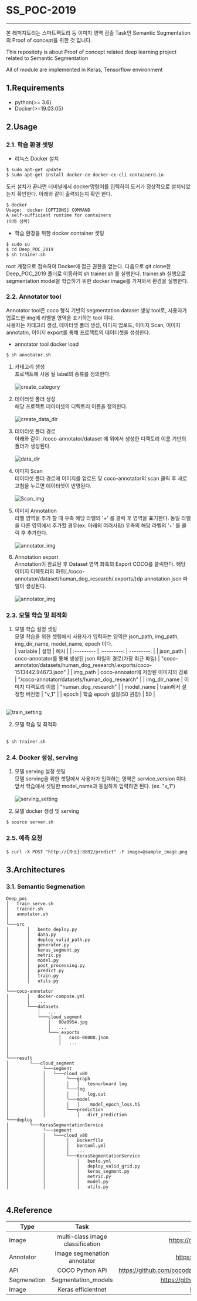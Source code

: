 SS_POC-2019
=============

---
본 레퍼지토리는 스마트팩토리 등 이미지 영역 검출 Task인 Semantic Segmentation의 Proof of concept을 위한 것 입니다.


This repositoty is about Proof of concept related deep learning project related to Semantic Segmentation

All of module are implemented in Keras, Tensorflow environment

1.Requirements
------------

-	python(>= 3.6)
-   Docker(>=19.03.05)



2.Usage
-------------
### 2.1. 학습 환경 셋팅

* 리눅스 Docker 설치
~~~
$ sudo apt-get update
$ sudo apt-get install docker-ce docker-ce-cli containerd.io
~~~

도커 설치가 끝나면 터미널에서 docker명령어를 입력하여 도커가 정상적으로 설치되었는지 확인한다. 아래와 같이 출력되는지 확인 한다.
~~~
$ docker
Usage:  docker [OPTIONS] COMMAND
A self-sufficient runtime for containers
(이하 생략)
~~~



* 학습 환경을 위한 docker container 셋팅

~~~
$ sudo su
$ cd Deep_POC_2019
$ sh trainer.sh
~~~
root 계정으로 접속하여 Docker에 접근 권한을 얻는다. 다음으로 git clone한 Deep_POC_2019 폴더로 이동하여 sh trainer.sh 를 실행한다. trainer.sh 실행으로 segmentation model을 학습하기 위한 docker image를 가져와서 환경을 실행한다.

### 2.2. Annotator tool

Annotator tool은 coco 형식 기반의 segmentation dataset 생성 tool로, 사용자가 업로드한 img에 라벨별 영역을 표기하는 tool 이다.</br>
사용자는 카테고리 생성, 데이터셋 폴더 생성, 이미지 업로드, 이미지 Scan, 이미지 annotatin, 이미지 export를 통해 프로젝트의 데이터셋을 생성한다.


* annotator tool docker load

~~~
$ sh annotator.sh
~~~

1. 카테고리 생성
<br>프로젝트에 사용 될 label의 종류를 정의한다.</br>
<br>![create_category](./img/creating_category.PNG)</br>

2. 데이터셋 폴더 생성
<br>해당 프로젝트 데이터셋의 디렉토리 이름을 정의한다.</br>
<br>![create_data_dir](./img/creating_dataset.PNG)</br>

3. 데이터셋 폴더 경로
<br>아래와 같이 ./coco-annotator/dataset 에 위에서 생성한 디렉토리 이름 기반의 폴더가 생성된다.</br>
<br>![data_dir](./img/data_dir.PNG)</br>

4. 이미지 Scan
<br>데이터셋 폴더 경로에 이미지를 업로드 및 coco-annotator의 scan 클릭 후 새로고침을 누르면 데이터셋이 반영된다.</br>
<br>![Scan_img](./img/scan_image.PNG)</br>

5. 이미지 Annotation
<br>라벨 영역을 추가 할 때 우측 해당 라벨의 '+' 를 클릭 후 영역을 표기한다. 동일 라벨을 다른 영역에서 추가할 경우(ex. 아래의 여러사람) 우측의 해당 라벨의 '+' 를 클릭 후 추가한다. </br>
<br>![annotator_img](./img/annotator.PNG)</br>

6. Annotation export
<br>Annotation이 완료된 후 Dataset 영역 좌측의 Export COCO를 클릭한다. 해당 이미지 디렉토리의 하위(./coco-annotator/dataset/human_dog_research/.exports/)dp annotation json 파일이 생성된다.</br>
<br>![annotator_img](./img/export_annotator.PNG)</br>





### 2.3. 모델 학습 및 최적화

1. 모델 학습 설정 셋팅
<br>모델 학습을 위한 셋팅에서 사용자가 입력하는 영역은 json_path, img_path, img_dir_name, model_name, epoch 이다.</br>
| variable | 설명 | 예시 |
| :--------- | :---------: | ---------: |
| json_path | coco-annotator를 통해 생성된 json 파일의 경로(가장 최근 파일) | "coco-annotator/datasets/human_dog_research/.exports/coco-1513442.94673.json" |
| img_path | coco-annoator에 저장된 이미지의 경로 | "/coco-annotator/datasets/human_dog_research" |
| img_dir_name | 이미지 디렉토리 이름 | "human_dog_research" |
| model_name | train에서 설정할 버전명 | "v_1" |
| epoch | 학습 epcoh 설정(50 권장) | 50 |

<br>![train_setting](./img/train_sh.PNG)</br>


2. 모델 학습 및 최적화
<br></br>

~~~
$ sh trainer.sh
~~~


### 2.4. Docker 생성, serving

1. 모델 serving 설정 셋팅
<br>모델 serving을 위한 셋팅에서 사용자가 입력하는 영역은 service_version 이다. 앞서 학습에서 셋팅한 model_name과 동일하게 입력하면 된다. (ex. "v_1")</br>
<br>![serving_setting](./img/serving_sh.PNG)</br>

2. 모델 docker 생성 및 serving

~~~
$ source server.sh
~~~


### 2.5. 예측 요청

~~~
$ curl -X POST "http://{주소}:8892/predict" -F image=@sample_image.png
~~~

3.Architectures
-------------

### 3.1. Semantic Segmenation
```
Deep_poc
│   train_serve.sh
│   trainer.sh
│   annotator.sh
│   
└───src
│       │   bento_deploy.py
│       │   data.py
│       │   deploy_valid_path.py
│       │   generator.py
│       │   keras_segment.py
│       │   metric.py
│       │   model.py
│       │   post_processing.py
│       │   predict.py
│       │   train.py
│       │   utils.py
│
└───coco-annotator
│       │   docker-compose.yml
│       │   ...
│       └───datasets
│           │   ...
│           └───cloud_segment
│               │   00a0954.jpg
│               │   ...
│               └───.exports
│                   │   coco-00000.json
│                   │   ...
│
│   
└───result
│        └───cloud_segment
│             └───segment
│             │   └───cloud_v80
│             │        └───graph
│             │        │   │   tesnorboard log
│             │        └───log
│             │        │   │   log.out
│             │        └───model
│             │        │   │    model_epoch_loss.h5
│             │        └───prediction
│             │            │   dict_prediction
└───deploy
│        └───KerasSegmentationService
│             └───segment
│             │   └───cloud_v80
│             │        │   Dockerfile
│             │        │   bentoml.yml
│             │        │   ...
│             │        └───KerasSegmentationService
│             │            │   bento.yml
│             │            │   deploy_valid_grid.py
│             │            │   keras_segment.py
│             │            │   metric.py
│             │            │   model.py
│             │            │   utils.py


```


<!-- 1.	binary iamge classification
2.	multi-label image classification
3.	multi-class image classification\*\*\* -->



4.Reference
---------

| Type      | Task                             | Reference link                                   |
|-----------|:--------------------------------:|-------------------------------------------------:|
| Image     | multi-class image classification | <a>https://github.com/BIGBALLON/cifar-10-cnn</a> |
| Annotator     | Image segmenation annotator | <a>https://github.com/jsbroks/coco-annotator</a> |
| API     | COCO Python API | <a>https://github.com/cocodataset/cocoapi/tree/master/PythonAPI</a> |
| Segmenation     | Segmentation_models | <a>https://github.com/qubvel/segmentation_models</a> |
| Image     | Keras efficientnet | <a>https://github.com/qubvel/efficientnet</a> |